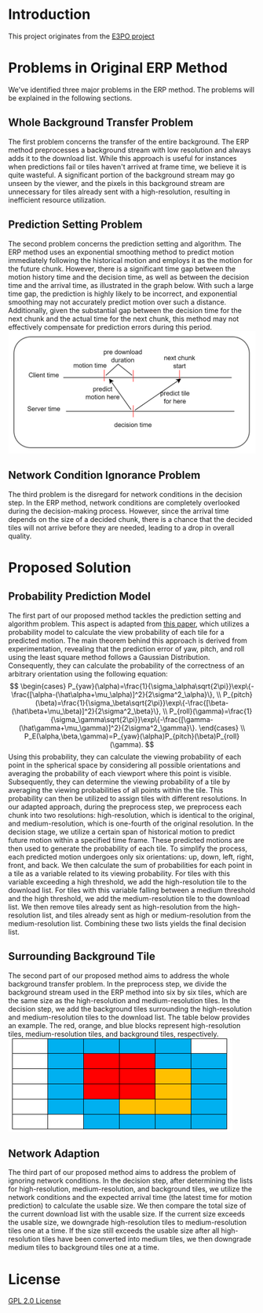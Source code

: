 # Introduction
This project originates from the [E3PO project](https://github.com/bytedance/E3PO)


# Problems in Original ERP Method
We've identified three major problems in the ERP method. The problems will be explained in the following sections.

## Whole Background Transfer Problem
The first problem 
concerns the transfer of the entire background. The ERP 
method preprocesses a background stream with low resolution and always adds it 
to the download list. While this approach is useful for instances when predictions 
fail or tiles haven't arrived at frame time, we believe it is quite wasteful. A 
significant portion of the background stream may go unseen by the viewer, and 
the pixels in this background stream are unnecessary for tiles already sent with a 
high-resolution, resulting in inefficient resource utilization.

## Prediction Setting Problem
The second problem concerns the prediction setting and algorithm. The ERP method uses an exponential smoothing method to predict motion 
immediately following the historical motion and employs it as the motion for the 
future chunk. However, there is a significant time gap between the motion history 
time and the decision time, as well as between the decision time and the arrival 
time, as illustrated in the graph below. With such a large time gap, the prediction 
is highly likely to be incorrect, and exponential smoothing may not accurately 
predict motion over such a distance. Additionally, given the substantial gap 
between the decision time for the next chunk and the actual time for the next 
chunk, this method may not effectively compensate for prediction errors during 
this period.
![erp prediction graph](/docs/erp_prediction_graph.jpg)

## Network Condition Ignorance Problem
The third problem is the disregard for network conditions in the decision step. In 
the ERP method, network conditions are completely overlooked during the 
decision-making process. However, since the arrival time depends on the size of a 
decided chunk, there is a chance that the decided tiles will not arrive before they 
are needed, leading to a drop in overall quality.


# Proposed Solution
## Probability Prediction Model
The first part of our proposed method tackles the prediction setting and algorithm problem. This aspect is adapted from [this paper](https://doi.org/10.1145/3123266.3123291), which utilizes a probability model to calculate the view probability of each tile for a predicted motion. The main theorem behind this approach is derived from experimentation, revealing that the prediction error of yaw, pitch, and roll using the least square method follows a Gaussian Distribution. Consequently, they can calculate the probability of the correctness of an arbitrary orientation using the following equation:
$$
\begin{cases}
P_{yaw}(\alpha)=\frac{1}{\sigma_\alpha\sqrt{2\pi}}\exp\{-\frac{[\alpha-(\hat\alpha+\mu_\alpha)]^2}{2\sigma^2_\alpha}\}, \\
P_{pitch}(\beta)=\frac{1}{\sigma_\beta\sqrt{2\pi}}\exp\{-\frac{[\beta-(\hat\beta+\mu_\beta)]^2}{2\sigma^2_\beta}\}, \\
P_{roll}(\gamma)=\frac{1}{\sigma_\gamma\sqrt{2\pi}}\exp\{-\frac{[\gamma-(\hat\gamma+\mu_\gamma)]^2}{2\sigma^2_\gamma}\}.
\end{cases} \\
P_E(\alpha,\beta,\gamma)=P_{yaw}(\alpha)P_{pitch}(\beta)P_{roll}(\gamma).
$$
Using this probability, they can calculate the viewing probability of each point in the spherical space by considering all possible orientations and averaging the probability of each viewport where this point is visible. Subsequently, they can determine the viewing probability of a tile by averaging the viewing probabilities of all points within the tile. This probability can then be utilized to assign tiles with different resolutions.
In our adapted approach, during the preprocess step, we preprocess each chunk into two resolutions: high-resolution, which is identical to the original, and medium-resolution, which is one-fourth of the original resolution.
In the decision stage, we utilize a certain span of historical motion to predict future motion within a specified time frame. These predicted motions are then used to generate the probability of each tile. To simplify the process, each predicted motion undergoes only six orientations: up, down, left, right, front, and back. We then calculate the sum of probabilities for each point in a tile as a variable related to its viewing probability.
For tiles with this variable exceeding a high threshold, we add the high-resolution tile to the download list. For tiles with this variable falling between a medium threshold and the high threshold, we add the medium-resolution tile to the download list. We then remove tiles already sent as high-resolution from the high-resolution list, and tiles already sent as high or medium-resolution from the medium-resolution list. Combining these two lists yields the final decision list.

## Surrounding Background Tile
The second part of our proposed method aims to address the whole background transfer problem. In the preprocess step, we divide the background stream used in the ERP method into six by six tiles, which are the same size as the high-resolution and medium-resolution tiles.
In the decision step, we add the background tiles surrounding the high-resolution and medium-resolution tiles to the download list. The table below provides an example. The red, orange, and blue blocks represent high-resolution tiles, medium-resolution tiles, and background tiles, respectively.
![background table](/docs/background_table.jpg)

## Network Adaption
The third part of our proposed method aims to address the problem of ignoring 
network conditions. In the decision step, after determining the lists for high-resolution, medium-resolution, and background tiles, we utilize the network 
conditions and the expected arrival time (the latest time for motion prediction) to 
calculate the usable size.
We then compare the total size of the current download list with the usable size. If 
the current size exceeds the usable size, we downgrade high-resolution tiles to 
medium-resolution tiles one at a time. If the size still exceeds the usable size after 
all high-resolution tiles have been converted into medium tiles, we then 
downgrade medium tiles to background tiles one at a time.


# License
[GPL 2.0 License](./COPYING)
